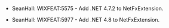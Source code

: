 * SeanHall: WIXFEAT:5575 - Add .NET 4.7.2 to NetFxExtension.

* SeanHall: WIXFEAT:5977 - Add .NET 4.8 to NetFxExtension.